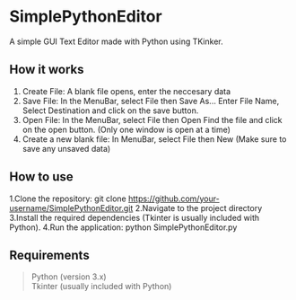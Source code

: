 # SimplePythonEditor

A simple GUI Text Editor made with Python using TKinker. 

## How it works

1. Create File: A blank file opens, enter the neccesary data
2. Save File: In the MenuBar, select File then Save As... Enter File Name, Select Destination and click on the save button.
3. Open File:  In the MenuBar, select File then Open
               Find the file and click on the open button. (Only one window is open at a time)
5. Create a new blank file: In  MenuBar, select File then New (Make sure to save any unsaved data)

## How to use

1.Clone the repository: git clone https://github.com/your-username/SimplePythonEditor.git
2.Navigate to the project directory
3.Install the required dependencies (Tkinter is usually included with Python).
4.Run the application: python SimplePythonEditor.py

## Requirements

>Python (version 3.x) <br>
>Tkinter (usually included with Python)
